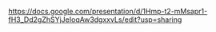 https://docs.google.com/presentation/d/1Hmp-t2-mMsapr1-fH3_Dd2gZhSYjJeIoqAw3dgxxvLs/edit?usp=sharing
